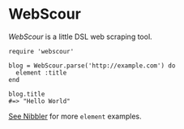 WebScour
=======

*WebScour* is a little DSL web scraping tool.

    require 'webscour'
    
    blog = WebScour.parse('http://example.com') do
      element :title
    end
    
    blog.title
    #=> "Hello World"


[See Nibbler][nibbler] for more `element` examples.

[nibbler]: http://github.com/mislav/nibbler
